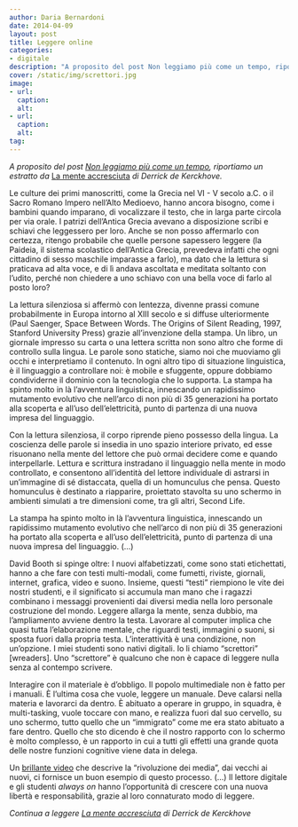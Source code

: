 ```yaml
---
author: Daria Bernardoni
date: 2014-04-09
layout: post
title: Leggere online
categories:
- digitale
description: "A proposito del post Non leggiamo più come un tempo, riportiamo un estratto da La mente accresciuta di Derrick de Kerckhove."
cover: /static/img/screttori.jpg
image: 
- url:
  caption:
  alt:
- url:
  caption:
  alt:
tag:
---
```

<em>A proposito del post [Non leggiamo più come un tempo](http://www.ilpost.it/2014/04/07/leggere-online/), riportiamo un estratto da </em>[La mente accresciuta](http://40k.it/books/collection/essays/20101203_mente_accresciuta.html)<em> di Derrick de Kerckhove.</em>


Le culture dei primi manoscritti, come la Grecia nel VI - V secolo a.C. o il Sacro Romano Impero nell’Alto Medioevo, hanno ancora bisogno, come i bambini quando imparano, di vocalizzare il testo, che in larga parte circola per via orale. 
I patrizi dell’Antica Grecia avevano a disposizione scribi e schiavi che leggessero per loro. Anche se non posso affermarlo con certezza, ritengo probabile che quelle persone sapessero leggere (la Paideia, il sistema scolastico dell’Antica Grecia, prevedeva infatti che ogni cittadino di sesso maschile imparasse a farlo), ma dato che la lettura si praticava ad alta voce, e di lì andava ascoltata e meditata soltanto con l’udito, perché non chiedere a uno schiavo con una bella voce di farlo al posto loro? 

La lettura silenziosa si affermò con lentezza, divenne prassi comune probabilmente in Europa intorno al XIII secolo e si diffuse ulteriormente (Paul Saenger, Space Between Words. The Origins of Silent Reading, 1997, Stanford University Press) grazie all’invenzione della stampa. Un libro, un giornale impresso su carta o una lettera scritta non sono altro che forme di controllo sulla lingua. Le parole sono statiche, siamo noi che muoviamo gli occhi e interpretiamo il contenuto. 
In ogni altro tipo di situazione linguistica, è il linguaggio a controllare noi: è mobile e sfuggente, oppure dobbiamo condividerne il dominio con la tecnologia che lo supporta.
La stampa ha spinto molto in là l’avventura linguistica, innescando un rapidissimo mutamento evolutivo che nell’arco di non più di 35 generazioni ha portato alla scoperta e all’uso dell’elettricità, punto di partenza di una nuova impresa del linguaggio.

Con la lettura silenziosa, il corpo riprende pieno possesso della lingua. La coscienza delle parole si insedia in uno spazio interiore privato, ed esse risuonano nella mente del lettore che può ormai decidere come e quando interpellarle. 
Lettura e scrittura instradano il linguaggio nella mente in modo controllato, e consentono all’identità del lettore individuale di astrarsi in un’immagine di sé distaccata, quella di un homunculus che pensa. Questo homunculus è destinato a riapparire, proiettato stavolta su uno schermo in ambienti simulati a tre dimensioni come, tra gli altri, Second Life.

La stampa ha spinto molto in là l’avventura linguistica, innescando un rapidissimo mutamento evolutivo che nell’arco di non più di 35 generazioni ha portato alla scoperta e all’uso dell’elettricità, punto di partenza di una nuova impresa del linguaggio. (...)

David Booth si spinge oltre:
I nuovi alfabetizzati, come sono stati etichettati, hanno a che fare con testi multi-modali, come fumetti, riviste, giornali, internet, grafica, video e suono. Insieme, questi “testi” riempiono le vite dei nostri studenti, e il significato si accumula man mano che i ragazzi combinano i messaggi provenienti dai diversi media nella loro personale costruzione del mondo.
Leggere allarga la mente, senza dubbio, ma l’ampliamento avviene dentro la testa. Lavorare al computer implica che quasi tutta l’elaborazione mentale, che riguardi testi, immagini o suoni, si sposta fuori dalla propria testa. L’interattività è una condizione, non un’opzione. I miei studenti sono nativi digitali. Io li chiamo “screttori” [wreaders]. Uno “screttore” è qualcuno che non è capace di leggere nulla senza al contempo scrivere. 

Interagire con il materiale è d’obbligo. Il popolo multimediale non è fatto per i manuali. È l’ultima cosa che vuole, leggere un manuale. Deve calarsi nella materia e lavorarci da dentro. È abituato a operare in gruppo, in squadra, è multi-tasking, vuole toccare con mano, e realizza fuori dal suo cervello, su uno schermo, tutto quello che un “immigrato” come me era stato abituato a fare dentro. Quello che sto dicendo è che il nostro rapporto con lo schermo è molto complesso, è un rapporto in cui a tutti gli effetti una grande quota delle nostre funzioni cognitive viene data in delega. 

Un [brillante video](www.youtube.com/watch?v=HsJLRX-nK4w) che descrive la “rivoluzione dei media”, dai vecchi ai nuovi, ci fornisce un buon esempio di questo processo. (...) Il lettore digitale e gli studenti <em>always on</em> hanno l’opportunità di crescere con una nuova libertà e responsabilità, grazie al loro connaturato modo di leggere.

<em>Continua a leggere [La mente accresciuta](http://40k.it/books/collection/essays/20101203_mente_accresciuta.html) di Derrick de Kerckhove</em>

